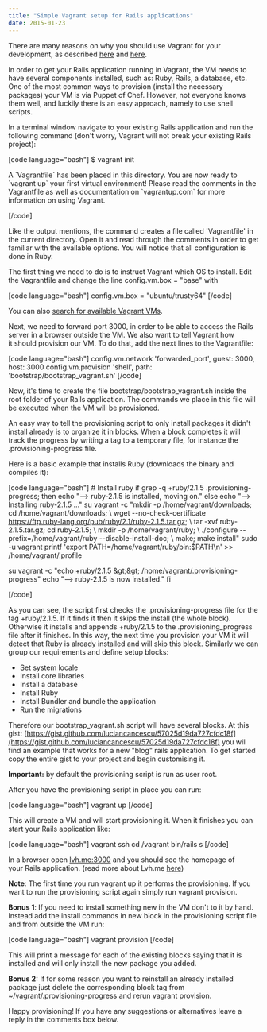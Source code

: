 ```yaml
---
title: "Simple Vagrant setup for Rails applications"
date: 2015-01-23
---
```


There are many reasons on why you should use Vagrant for your development, as described [here](https://docs.vagrantup.com/v2/why-vagrant) and [here](http://superuser.com/a/588334).

In order to get your Rails application running in Vagrant, the VM needs to have several components installed, such as: Ruby, Rails, a database, etc. One of the most common ways to provision (install the necessary packages) your VM is via Puppet of Chef. However, not everyone knows them well, and luckily there is an easy approach, namely to use shell scripts.

In a terminal window navigate to your existing Rails application and run the following command (don't worry, Vagrant will not break your existing Rails project):

\[code language="bash"\] $ vagrant init

A \`Vagrantfile\` has been placed in this directory. You are now ready to \`vagrant up\` your first virtual environment! Please read the comments in the Vagrantfile as well as documentation on \`vagrantup.com\` for more information on using Vagrant.

\[/code\]

Like the output mentions, the command creates a file called 'Vagrantfile' in the current directory. Open it and read through the comments in order to get familiar with the available options. You will notice that all configuration is done in Ruby.

The first thing we need to do is to instruct Vagrant which OS to install. Edit the Vagrantfile and change the line config.vm.box = "base" with

\[code language="bash"\] config.vm.box = "ubuntu/trusty64" \[/code\]

You can also [search for available Vagrant VMs](https://atlas.hashicorp.com/boxes/search?utf8=✓&sort=&provider=&q=ubuntu).

Next, we need to forward port 3000, in order to be able to access the Rails server in a browser outside the VM. We also want to tell Vagrant how it should provision our VM. To do that, add the next lines to the Vagrantfile:

\[code language="bash"\] config.vm.network 'forwarded\_port', guest: 3000, host: 3000 config.vm.provision 'shell', path: 'bootstrap/bootstrap\_vagrant.sh' \[/code\]

Now, it's time to create the file bootstrap/bootstrap\_vagrant.sh inside the root folder of your Rails application. The commands we place in this file will be executed when the VM will be provisioned.

An easy way to tell the provisioning script to only install packages it didn't install already is to organize it in blocks. When a block completes it will track the progress by writing a tag to a temporary file, for instance the .provisioning-progress file.

Here is a basic example that installs Ruby (downloads the binary and compiles it):

\[code language="bash"\] # Install ruby if grep -q +ruby/2.1.5 .provisioning-progress; then echo "--> ruby-2.1.5 is installed, moving on." else echo "--> Installing ruby-2.1.5 ..." su vagrant -c "mkdir -p /home/vagrant/downloads; cd /home/vagrant/downloads; \\ wget --no-check-certificate https://ftp.ruby-lang.org/pub/ruby/2.1/ruby-2.1.5.tar.gz; \\ tar -xvf ruby-2.1.5.tar.gz; cd ruby-2.1.5; \\ mkdir -p /home/vagrant/ruby; \\ ./configure --prefix=/home/vagrant/ruby --disable-install-doc; \\ make; make install" sudo -u vagrant printf 'export PATH=/home/vagrant/ruby/bin:$PATH\\n' >> /home/vagrant/.profile

su vagrant -c "echo +ruby/2.1.5 &amp;gt;&amp;gt; /home/vagrant/.provisioning-progress" echo "--> ruby-2.1.5 is now installed." fi

\[/code\]

As you can see, the script first checks the .provisioning-progress file for the tag +ruby/2.1.5. If it finds it then it skips the install (the whole block). Otherwise it installs and appends +ruby/2.1.5 to the .provisioning\_progress file after it finishes. In this way, the next time you provision your VM it will detect that Ruby is already installed and will skip this block. Similarly we can group our requirements and define setup blocks:

- Set system locale
- Install core libraries
- Install a database
- Install Ruby
- Install Bundler and bundle the application
- Run the migrations

Therefore our bootstrap\_vagrant.sh script will have several blocks. At this gist: [https://gist.github.com/luciancancescu/57025d19da727cfdc18f](https://gist.github.com/luciancancescu/57025d19da727cfdc18f) you will find an example that works for a new "blog" rails application. To get started copy the entire gist to your project and begin customising it.

**Important:** by default the provisioning script is run as user root.

After you have the provisioning script in place you can run:

\[code language="bash"\] vagrant up \[/code\]

This will create a VM and will start provisioning it. When it finishes you can start your Rails application like:

\[code language="bash"\] vagrant ssh cd /vagrant bin/rails s \[/code\]

In a browser open [lvh.me:3000](http://lvh.me:3000) and you should see the homepage of your Rails application. (read more about Lvh.me [here](https://coderwall.com/p/-neplg/use-lvh-me-for-local-subdomain-testing))

**Note**: The first time you run vagrant up it performs the provisioning. If you want to run the provisioning script again simply run vagrant provision.

**Bonus 1**: If you need to install something new in the VM don't to it by hand. Instead add the install commands in new block in the provisioning script file and from outside the VM run:

\[code language="bash"\] vagrant provision \[/code\]

This will print a message for each of the existing blocks saying that it is installed and will only install the new package you added.

**Bonus 2:** If for some reason you want to reinstall an already installed package just delete the corresponding block tag from ~/vagrant/.provisioning-progress and rerun vagrant provision.

Happy provisioning! If you have any suggestions or alternatives leave a reply in the comments box below.
